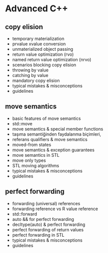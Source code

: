 # Advanced C++

## copy elision
+ temporary materialization
+ prvalue xvalue conversion
+ unmaterialized object passing
+ return value optimization (rvo)
+ named return value optimization (nrvo) 
+ scenarios blocking copy elision
+ throwing by value
+ catching by value
+ mandatory copy elision
+ typical mistakes & misconceptions
+ guidelines

## move semantics 
+ basic features of move semantics
+ std::move
+ move semantics & special member functions
+ taşıma semantiğinden faydalanma biçimleri, 
+ referans qualifiers & move semantics
+ moved-from states
+ move semantics & exception guarantees
+ move semantics in STL
+ move only types
+ STL moving algorithms
+ typical mistakes & misconceptions
+ guidelines

## perfect forwarding
+ forwarding (universal) references
+ forwarding reference vs R value reference
+ std::forward
+ auto && for perfect forwarding
+ decltype(auto) & perfect forwarding
+ perfect forwarding of return values
+ perfect forwarding in STL
+ typical mistakes & misconceptions
+ guidelines

